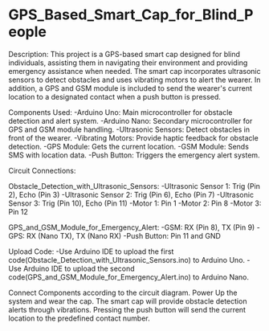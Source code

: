 # GPS_Based_Smart_Cap_for_Blind_People

Description:
This project is a GPS-based smart cap designed for blind individuals, assisting them in navigating their environment and providing emergency assistance when needed. The smart cap incorporates ultrasonic sensors to detect obstacles and uses vibrating motors to alert the wearer. In addition, a GPS and GSM module is included to send the wearer's current location to a designated contact when a push button is pressed.

Components Used:
-Arduino Uno: Main microcontroller for obstacle detection and alert system.
-Arduino Nano: Secondary microcontroller for GPS and GSM module handling.
-Ultrasonic Sensors: Detect obstacles in front of the wearer.
-Vibrating Motors: Provide haptic feedback for obstacle detection.
-GPS Module: Gets the current location.
-GSM Module: Sends SMS with location data.
-Push Button: Triggers the emergency alert system.

Circuit Connections:

Obstacle_Detection_with_Ultrasonic_Sensors:
-Ultrasonic Sensor 1: Trig (Pin 2), Echo (Pin 3)
-Ultrasonic Sensor 2: Trig (Pin 6), Echo (Pin 7)
-Ultrasonic Sensor 3: Trig (Pin 10), Echo (Pin 11)
-Motor 1: Pin 1
-Motor 2: Pin 8
-Motor 3: Pin 12

GPS_and_GSM_Module_for_Emergency_Alert:
-GSM: RX (Pin 8), TX (Pin 9)
-GPS: RX (Nano TX), TX (Nano RX)
-Push Button: Pin 11 and GND

Upload Code:
-Use Arduino IDE to upload the first code(Obstacle_Detection_with_Ultrasonic_Sensors.ino) to Arduino Uno.
-Use Arduino IDE to upload the second code(GPS_and_GSM_Module_for_Emergency_Alert.ino) to Arduino Nano.

Connect Components according to the circuit diagram. Power Up the system and wear the cap.
The smart cap will provide obstacle detection alerts through vibrations. Pressing the push button will send the current location to the predefined contact number.
